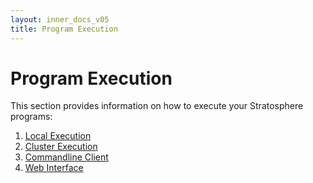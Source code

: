 ```yaml
--- 
layout: inner_docs_v05
title: Program Execution
---
```


Program Execution
=================

This section provides information on how to execute your Stratosphere programs:

1. [Local Execution]({{site.baseurl}}/docs/0.4/program_execution/local_execution.html)
2. [Cluster Execution]({{site.baseurl}}/docs/0.4/program_execution/remote_execution.html)
3. [Commandline Client]({{site.baseurl}}/docs/0.4/program_execution/cli_client.html)
4. [Web Interface]({{site.baseurl}}/docs/0.4/program_execution/web_interface.html)
